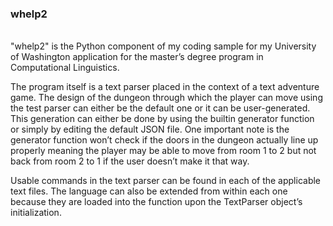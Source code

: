 <h3><b>whelp2</b></h3>
</br>
"whelp2" is the Python component of my coding sample for my University of Washington application for the master’s degree program in Computational Linguistics.

The program itself is a text parser placed in the context of a text adventure game. The design of the dungeon through which the player can move using the test parser can either be the default one or it can be user-generated. This generation can either be done by using the builtin generator function or simply by editing the default JSON file. One important note is the generator function won’t check if the doors in the dungeon actually line up properly meaning the player may be able to move from room 1 to 2 but not back from room 2 to 1 if the user doesn’t make it that way.

Usable commands in the text parser can be found in each of the applicable text files. The language can also be extended from within each one because they are loaded into the function upon the TextParser object’s initialization. 
